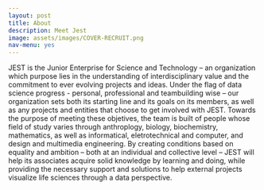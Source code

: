 ```yaml
---
layout: post
title: About
description: Meet Jest
image: assets/images/COVER-RECRUIT.png
nav-menu: yes
---
```


JEST is the Junior Enterprise for Science and Technology – an organization which purpose lies in the understanding of interdisciplinary value and the commitment to ever evolving projects and ideas.
Under the flag of data science progress - personal, professional and teambuilding wise – our organization sets both its starting line and its goals on its members, as well as any projects and entities that choose to get involved with JEST.
Towards the purpose of meeting these objetives, the team is built of people whose field of study varies through anthroplogy, biology, biochemistry, mathematics, as well as informatical, eletrotechnical and computer, and design and multimedia engineering.
By creating conditions based on equality and ambition – both at an individual and collective level – JEST will help its associates acquire solid knowledge by learning and doing, while providing the necessary support and solutions to help external projects visualize life sciences through a data perspective.
